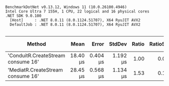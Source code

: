 ```

BenchmarkDotNet v0.13.12, Windows 11 (10.0.26100.4946)
Intel Core Ultra 7 155H, 1 CPU, 22 logical and 16 physical cores
.NET SDK 9.0.100
  [Host]     : .NET 8.0.11 (8.0.1124.51707), X64 RyuJIT AVX2
  DefaultJob : .NET 8.0.11 (8.0.1124.51707), X64 RyuJIT AVX2


```
| Method                             | Mean     | Error    | StdDev   | Ratio | RatioSD | Gen0   | Allocated | Alloc Ratio |
|----------------------------------- |---------:|---------:|---------:|------:|--------:|-------:|----------:|------------:|
| &#39;ConduitR.CreateStream consume 16&#39; | 18.40 μs | 0.404 μs | 1.192 μs |  1.00 |    0.00 | 0.0610 |     801 B |        1.00 |
| &#39;MediatR.CreateStream consume 16&#39;  | 28.45 μs | 0.568 μs | 1.134 μs |  1.53 |    0.12 | 0.0610 |    1027 B |        1.28 |
